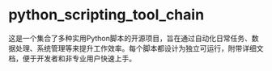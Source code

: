 # python_scripting_tool_chain
 这是一个集合了多种实用Python脚本的开源项目，旨在通过自动化日常任务、数据处理、系统管理等来提升工作效率。每个脚本都设计为独立可运行，附带详细文档，便于开发者和非专业用户快速上手。
